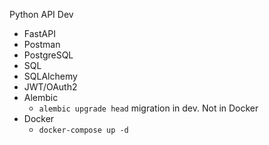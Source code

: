 Python API Dev
- FastAPI
- Postman
- PostgreSQL
- SQL
- SQLAlchemy
- JWT/OAuth2
- Alembic
  - `alembic upgrade head` migration in dev. Not in Docker
- Docker
  - `docker-compose up -d`